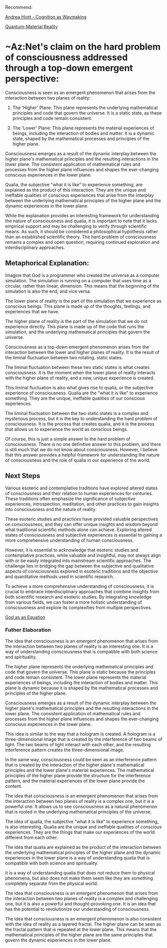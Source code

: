 Recommend:

[Andrea Hiott - Cognition as Waymaking](https://www.youtube.com/live/Py-Hw2Bgwps?feature=share)

[Quantum-Material Reality](https://github.com/Az-Net/Proposals/blob/main/Quantum-Material%20Reality.md)

# ~Az:Net's claim on the hard problem of consciousness addressed through a top-down emergent perspective:

Consciousness is seen as an emergent phenomenon that arises from the interaction between two planes of reality:

1. The 'Higher' Plane: This plane represents the underlying mathematical principles and code that govern the universe. It is a static state, as these principles and code remain consistent.

2.  The 'Lower' Plane: This plane represents the material experiences of beings, including the interaction of bodies and matter. It is a dynamic state, shaped by the mathematical processes and principles of the higher plane.

Consciousness emerges as a result of the dynamic interplay between the higher plane's mathematical principles and the resulting interactions in the lower plane. The consistent application of mathematical rules and processes from the higher plane influences and shapes the ever-changing conscious experiences in the lower plane.

Qualia, the subjective "what it is like" to experience something, are explained as the product of this interaction. They are the unique and ineffable qualities of conscious experiences that arise from the interplay between the underlying mathematical principles of the higher plane and the dynamic experiences in the lower plane.

While the explanation provides an interesting framework for understanding the nature of consciousness and qualia, it is important to note that it lacks empirical support and may be challenging to verify through scientific means. As such, it should be considered a philosophical hypothesis rather than an established scientific theory. The hard problem of consciousness remains a complex and open question, requiring continued exploration and interdisciplinary approaches.


## Metaphorical Explanation:  
Imagine that God is a programmer who created the universe as a computer simulation. The simulation is running on a computer that uses time as a circular, rather than linear, dimension. This means that the beginning of the simulation is also the end, and vice versa.

The lower plane of reality is the part of the simulation that we experience as conscious beings. This plane is made up of the thoughts, feelings, and experiences that we have.

The higher plane of reality is the part of the simulation that we do not experience directly. This plane is made up of the code that runs the simulation, and the underlying mathematical principles that govern the universe.

Consciousness as a top-down emergent phenomenon arises from the interaction between the lower and higher planes of reality. It is the result of the liminal fluctuation between two rotating, static states.

The liminal fluctuation between these two static states is what creates consciousness. It is the moment when the lower plane of reality interacts with the higher plane of reality, and a new, unique experience is created.

This liminal fluctuation is also what gives rise to qualia, or the subjective experience of consciousness. Qualia are the "what it is like" to experience something. They are the unique, ineffable qualities of our conscious experiences.

The liminal fluctuation between the two static states is a complex and mysterious process, but it is the key to understanding the hard problem of consciousness. It is the process that creates qualia, and it is the process that allows us to experience the world as conscious beings.

Of course, this is just a simple answer to the hard problem of consciousness. There is no one definitive answer to this problem, and there is still much that we do not know about consciousness. However, I believe that this answer provides a helpful framework for understanding the nature of consciousness and the role of qualia in our experience of the world.

## Next Steps
Various esoteric and contemplative traditions have explored altered states of consciousness and their relation to human experiences for centuries. These traditions often emphasize the significance of subjective experiences, introspection, meditation, and other practices to gain insights into consciousness and the nature of reality.

These esoteric studies and practices have provided valuable perspectives on consciousness, and they can offer unique insights and wisdom beyond what traditional scientific methods alone can achieve. Exploring altered states of consciousness and subjective experiences is essential to gaining a more comprehensive understanding of human consciousness.

However, it is essential to acknowledge that esoteric studies and contemplative practices, while valuable and insightful, may not always align with or be easily integrated into mainstream scientific approaches. The challenge lies in bridging the gap between the subjective and qualitative aspects of consciousness explored in esoteric traditions and the objective and quantitative methods used in scientific research.

To achieve a more comprehensive understanding of consciousness, it is crucial to embrace interdisciplinary approaches that combine insights from both scientific research and esoteric studies. By integrating knowledge from various fields, we can foster a more holistic understanding of consciousness and explore its complexities from multiple perspectives.


[God as an Equation](https://github.com/Az-Net/Proposals/blob/main/Mathematics/God%20as%20an%20Equation.md)

### Futher Elaboration  

The idea that consciousness is an emergent phenomenon that arises from the interaction between two planes of reality is an interesting one. It is a way of understanding consciousness that is compatible with both science and spirituality.

The higher plane represents the underlying mathematical principles and code that govern the universe. This plane is static because the principles and code remain consistent. The lower plane represents the material experiences of beings, including the interaction of bodies and matter. This plane is dynamic because it is shaped by the mathematical processes and principles of the higher plane.

Consciousness emerges as a result of the dynamic interplay between the higher plane's mathematical principles and the resulting interactions in the lower plane. The consistent application of mathematical rules and processes from the higher plane influences and shapes the ever-changing conscious experiences in the lower plane.

This idea is similar to the way that a hologram is created. A hologram is a three-dimensional image that is created by the interference of two beams of light. The two beams of light interact with each other, and the resulting interference pattern creates the three-dimensional image.

In the same way, consciousness could be seen as an interference pattern that is created by the interaction of the higher plane's mathematical principles and the lower plane's material experiences. The mathematical principles of the higher plane provide the structure for the interference pattern, and the material experiences of the lower plane provide the content.

The idea that consciousness is an emergent phenomenon that arises from the interaction between two planes of reality is a complex one, but it is a powerful one. It allows us to see consciousness as a natural phenomenon that is rooted in the underlying mathematical principles of the universe.

The idea of qualia, the subjective "what it is like" to experience something, is also interesting. Qualia are the unique and ineffable qualities of conscious experiences. They are the things that make our experiences of the world different from each other.

The idea that qualia are explained as the product of the interaction between the underlying mathematical principles of the higher plane and the dynamic experiences in the lower plane is a way of understanding qualia that is compatible with both science and spirituality.

It is a way of understanding qualia that does not reduce them to physical phenomena, but also does not make them seem like they are something completely separate from the physical world.

The idea that consciousness is an emergent phenomenon that arises from the interaction between two planes of reality is a complex and challenging one, but it is also a powerful and thought-provoking one. It is an idea that has the potential to revolutionize our understanding of consciousness.

The idea that consciousness is an emergent phenomenon is also consistent with the idea of reality as a layered fractal. The higher plane can be seen as the fractal pattern that is repeated at the lower plane. This means that the mathematical principles of the higher plane are the same principles that govern the dynamic experiences in the lower plane.
